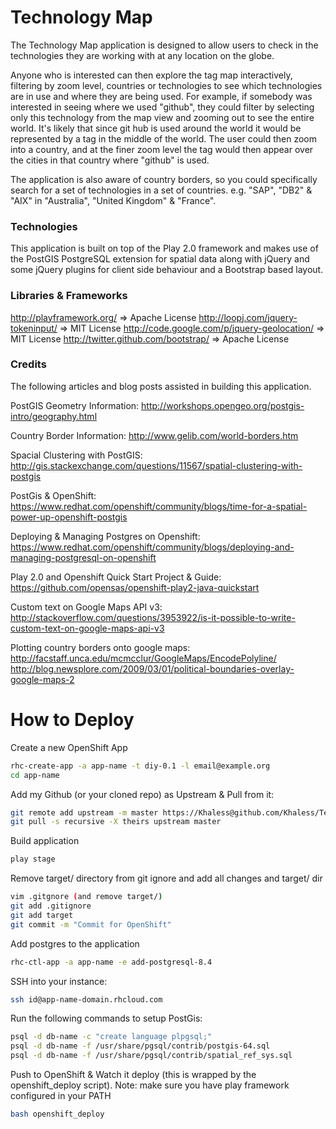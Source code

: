 Technology Map
==============

The Technology Map application is designed to allow users to check in the technologies they are working with at any location on the globe. 

Anyone who is interested can then explore the tag map interactively, filtering by zoom level, countries or technologies to see which technologies are in use and where they are being used. For example, if somebody was interested in seeing where we used "github", they could filter by selecting only this technology from the map view and zooming out to see the entire world. It's likely that since git hub is used around the world it would be represented by a tag in the middle of the world. The user could then zoom into a country, and at the finer zoom level the tag would then appear over the cities in that country where "github" is used. 

The application is also aware of country borders, so you could specifically search for a set of technologies in a set of countries. e.g. "SAP", "DB2" & "AIX" in "Australia", "United Kingdom" & "France".

### Technologies
This application is built on top of the Play 2.0 framework and makes use of the PostGIS PostgreSQL extension for spatial data along with jQuery and some jQuery plugins for client side behaviour and a Bootstrap based layout.

### Libraries & Frameworks
http://playframework.org/                    => Apache License
http://loopj.com/jquery-tokeninput/          => MIT License 
http://code.google.com/p/jquery-geolocation/ => MIT License
http://twitter.github.com/bootstrap/         => Apache License

### Credits
The following articles and blog posts assisted in building this application.

PostGIS Geometry Information:
http://workshops.opengeo.org/postgis-intro/geography.html

Country Border Information: 
http://www.gelib.com/world-borders.htm

Spacial Clustering with PostGIS:
http://gis.stackexchange.com/questions/11567/spatial-clustering-with-postgis

PostGis & OpenShift:
https://www.redhat.com/openshift/community/blogs/time-for-a-spatial-power-up-openshift-postgis

Deploying & Managing Postgres on Openshift: 
https://www.redhat.com/openshift/community/blogs/deploying-and-managing-postgresql-on-openshift

Play 2.0 and Openshift Quick Start Project & Guide:
https://github.com/opensas/openshift-play2-java-quickstart

Custom text on Google Maps API v3:
http://stackoverflow.com/questions/3953922/is-it-possible-to-write-custom-text-on-google-maps-api-v3

Plotting country borders onto google maps:
http://facstaff.unca.edu/mcmcclur/GoogleMaps/EncodePolyline/ http://blog.newsplore.com/2009/03/01/political-boundaries-overlay-google-maps-2

How to Deploy
=============

Create a new OpenShift App
```sh
rhc-create-app -a app-name -t diy-0.1 -l email@example.org
cd app-name
```

Add my Github (or your cloned repo) as Upstream & Pull from it:
```sh
git remote add upstream -m master https://Khaless@github.com/Khaless/Tech-Map.git
git pull -s recursive -X theirs upstream master
```

Build application
```sh
play stage
```

Remove target/ directory from git ignore and add all changes and target/ dir
```sh
vim .gitgnore (and remove target/)
git add .gitignore
git add target
git commit -m "Commit for OpenShift"
```

Add postgres to the application
```sh
rhc-ctl-app -a app-name -e add-postgresql-8.4
```

SSH into your instance:
```sh
ssh id@app-name-domain.rhcloud.com
```

Run the following commands to setup PostGis:
```sh
psql -d db-name -c "create language plpgsql;"
psql -d db-name -f /usr/share/pgsql/contrib/postgis-64.sql
psql -d db-name -f /usr/share/pgsql/contrib/spatial_ref_sys.sql
```

Push to OpenShift & Watch it deploy (this is wrapped by the openshift_deploy script).
Note: make sure you have play framework configured in your PATH
```sh
bash openshift_deploy
```
